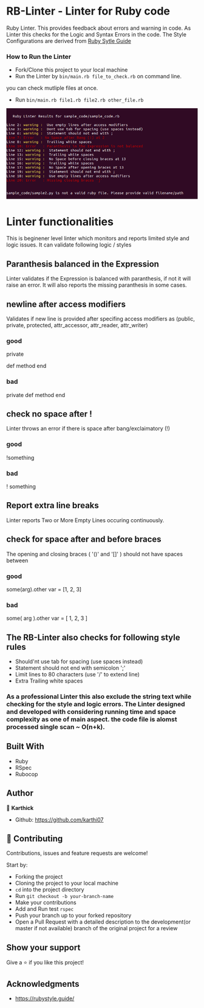 # RB-Linter - Linter for Ruby code

Ruby Linter. This provides feedback about errors and warning in code. As Linter this checks for the Logic and Syntax Errors in the code. The Style Configurations are derived from [Ruby Sytle Guide](https://rubystyle.guide/)

### How to Run the Linter

- Fork/Clone this project to your local machine
- Run the Linter by `bin/main.rb file_to_check.rb` on command line.

you can check mutliple files at once.

- Run `bin/main.rb file1.rb file2.rb other_file.rb`

![screenshot](lib/ruby_linter.png)

# Linter functionalities

This is beginener level linter which monitors and reports limited style and logic issues. It can validate following logic / styles

## Paranthesis balanced in the Expression

Linter validates if the Expression is balanced with paranthesis, if not it will raise an error. It will also reports the missing paranthesis in some cases.

## newline after access modifiers

Validates if new line is provided after specifing access modifiers as (public, private, protected, attr_accessor, attr_reader, attr_writer)

### good

private

def method
end

### bad

private
def method
end

## check no space after !

Linter throws an error if there is space after bang/exclaimatory (!)

### good

!something

### bad

! something

## Report extra line breaks

Linter reports Two or More Empty Lines occuring continuously.


## check for space after and before braces

The opening and closing braces ( '()' and '[]' ) should not have spaces between

### good

some(arg).other
var = [1, 2, 3]

### bad

some( arg ).other
var = [ 1, 2, 3 ]

## The RB-Linter also checks for following style rules

- Should'nt use tab for spacing (use spaces instead)
- Statement should not end with semicolon ';'
- Limit lines to 80 characters (use '/' to extend line)
- Extra Trailing white spaces

### As a professional Linter this also exclude the string text while checking for the style and logic errors. The Linter designed and developed with considering running time and space complexity as one of main aspect. the code file is alomst processed single scan ~ O(n+k).

## Built With

- Ruby
- RSpec
- Rubocop

## Author

👤 **Karthick**

- Github: https://github.com/karthi07

## 🤝 Contributing

Contributions, issues and feature requests are welcome!

Start by:

- Forking the project
- Cloning the project to your local machine
- `cd` into the project directory
- Run `git checkout -b your-branch-name`
- Make your contributions
- Add and Run test `rspec`
- Push your branch up to your forked repository
- Open a Pull Request with a detailed description to the development(or master if not available) branch of the original project for a review

## Show your support

Give a ⭐️ if you like this project!

## Acknowledgments

- https://rubystyle.guide/
